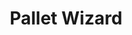 ---
has_children: true
layout: default
nav_order: 36000
parent: Stock and Logistics
title: Pallet Wizard
---
